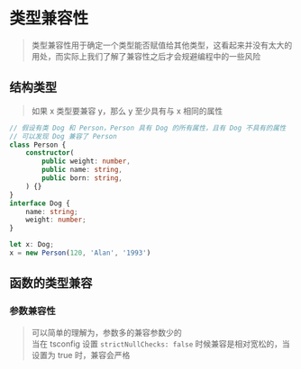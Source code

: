 
# 类型兼容性

> 类型兼容性用于确定一个类型能否赋值给其他类型，这看起来并没有太大的用处，而实际上我们了解了兼容性之后才会规避编程中的一些风险

## 结构类型
> 如果 x 类型要兼容 y，那么 y 至少具有与 x 相同的属性

```ts
// 假设有类 Dog 和 Person，Person 具有 Dog 的所有属性，且有 Dog 不具有的属性
// 可以发现 Dog 兼容了 Person
class Person {
    constructor(
        public weight: number,
        public name: string,
        public born: string,
    ) {}
}
interface Dog {
    name: string;
    weight: number;
}

let x: Dog;
x = new Person(120, 'Alan', '1993')
```

## 函数的类型兼容

### 参数兼容性
> 可以简单的理解为，参数多的兼容参数少的  
> 当在 tsconfig 设置 `strictNullChecks: false` 时候兼容是相对宽松的，当设置为 true 时，兼容会严格 
